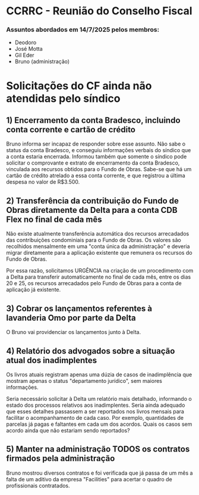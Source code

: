 # CCRRC - Reunião do Conselho Fiscal

### Assuntos abordados em 14/7/2025 pelos membros:

- Deodoro
- José Motta
- Gil Eder
- Bruno (administração)

# Solicitações do CF ainda não atendidas pelo síndico

## 1) Encerramento da conta Bradesco, incluindo conta corrente e cartão de crédito

Bruno informa ser incapaz de responder sobre esse assunto. Não sabe o status da conta Bradesco, e conseguiu informações verbais do síndico que a conta estaria encerrada. Informou também que somente o síndico pode solicitar o comprovante e extrato de encerramento da conta Bradesco, vinculada aos recursos obtidos para o Fundo de Obras. Sabe-se que há um cartão de crédito atrelado a essa conta corrente, e que registrou a última despesa no valor de R$3.500.

## 2) Transferência da contribuição do Fundo de Obras diretamente da Delta para a conta CDB Flex no final de cada mês

Não existe atualmente transferência automática dos recursos arrecadados das contribuições condominiais para o Fundo de Obras. Os valores são recolhidos mensalmente em uma "conta única da administração" e deveria migrar diretamente para a aplicação existente que remunera os recursos do Fundo de Obras.

Por essa razão, solicitamos URGÊNCIA na criação de um procedimento com a Delta para transferir automaticamente no final de cada mês, entre os dias 20 e 25, os recursos arrecadados pelo Fundo de Obras para a conta de aplicação já existente.

## 3) Cobrar os lançamentos referentes à lavanderia Omo por parte da Delta

O Bruno vai providenciar os lançamentos junto à Delta.

## 4) Relatório dos advogados sobre a situação atual dos inadimplentes

Os livros atuais registram apenas uma dúzia de casos de inadimplência que mostram apenas o status "departamento jurídico", sem maiores informações.

Seria necessário solicitar à Delta um relatório mais detalhado, informando o estado dos processos relativos aos inadimplentes. Seria ainda adequado que esses detalhes passassem a ser reportados nos livros mensais para facilitar o acompanhamento de cada caso. Por exemplo, quantidades de parcelas já pagas e faltantes em cada um dos acordos. Quais os casos sem acordo ainda que não estariam sendo reportados?

## 5) Manter na administração TODOS os contratos firmados pela administração

Bruno mostrou diversos contratos e foi verificada que já passa de um mês a falta de um aditivo da empresa "Facilities" para acertar o quadro de profissionais contratados.
